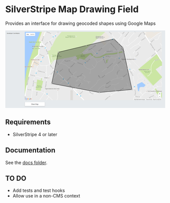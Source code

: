 # SilverStripe Map Drawing Field

Provides an interface for drawing geocoded shapes using Google Maps

![Main view](docs/en/images/main.jpg)

## Requirements

- SilverStripe 4 or later

## Documentation

See the [docs folder](docs/en/index.md).

## TO DO

- Add tests and test hooks
- Allow use in a non-CMS context
